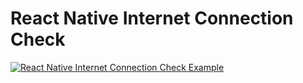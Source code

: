 # React Native Internet Connection Check

[![React Native Internet Connection Check Example](https://img.youtube.com/vi/ikKfPguf5vM/0.jpg)](https://www.youtube.com/watch?v=ikKfPguf5vM)
